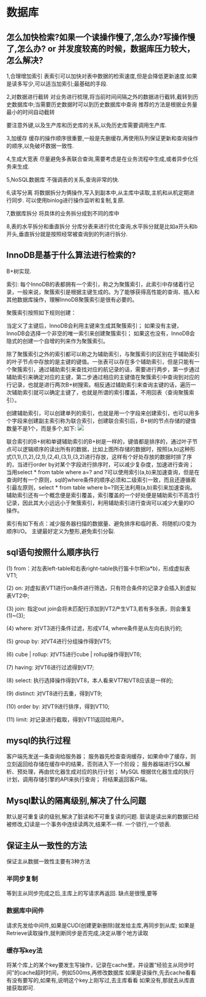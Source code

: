 # 数据库

## 怎么加快检索?如果一个读操作慢了,怎么办?写操作慢了,怎么办? or 并发度较高的时候，数据库压力较大，怎么解决?
1,合理增加索引
表索引可以加快对表中数据的检索速度,但是会降低更新速度.如果是读多写少,可以适当加索引;最基础的手段.

2,对数据进行截转
对业务进行梳理,将当前时间间隔之外的数据进行截转,截转到历史数据库中;当需要历史数据时可以到历史数据库中查询
推荐的方法是根据业务量最小的时间自动截转

要注意外键,以及生产库和历史库的关系,以免历史库需要调用生产库.

3,加缓存
缓存的操作顺序很重要,一般是先删缓存,再使用队列保证更新和查询操作的顺序,以免破坏数据一致性.

4,生成大宽表
尽量避免多表联合查询,需要考虑是在业务流程中生成,或者异步化任务来生成.

5,NoSQL数据库
不强调表的关系,查询非常的快.

6,读写分离
将数据拆分为俩操作,写入到副本中,从主库中读取,主机和从机定期进行同步.
可以使用binlog进行操作监听和复制,复原.

7,数据库拆分
将具体的业务拆分成到不同的库中

8,表的水平拆分和垂直拆分
分库分表来进行优化查询,水平拆分就是比如a开头和b开头,垂直拆分就是按照经常被查询到的列进行拆分.

## InnoDB是基于什么算法进行检索的?
B+树实现.

索引:
每个InnoDB的表都拥有一个索引，称之为聚簇索引，此索引中存储着行记录，一般来说，聚簇索引是根据主键生成的。为了能够获得高性能的查询、插入和其他数据库操作，理解InnoDB聚簇索引是很有必要的。

聚簇索引按照如下规则创建：

当定义了主键后，InnoDB会利用主键来生成其聚簇索引；
如果没有主键，InnoDB会选择一个非空的唯一索引来创建聚簇索引；
如果这也没有，InnoDB会隐式的创建一个自增的列来作为聚簇索引。


除了聚簇索引之外的索引都可以称之为辅助索引，与聚簇索引的区别在于辅助索引的叶子节点中存放的是主键的键值。一张表可以存在多个辅助索引，但是只能有一个聚簇索引，通过辅助索引来查找对应的航记录的话，需要进行两步，第一步通过辅助索引来确定对应的主键，第二步通过相应的主键值在聚簇索引中查询到对应的行记录，也就是进行两次B+树搜索。相反通过辅助索引来查询主键的话，遍历一次辅助索引就可以确定主键了，也就是所谓的索引覆盖，不用回表（查询聚簇索引）。

创建辅助索引，可以创建单列的索引，也就是用一个字段来创建索引，也可以用多个字段来创建副主索引称为联合索引，创建联合索引后，B+树的节点存储的键值数量不是1个，而是多个,如下:
![](https://pic4.zhimg.com/80/v2-5257a9af1e46594f78629e2dd472703b_1440w.jpg)

联合索引的B+树和单键辅助索引的B+树是一样的，键值都是排序的，通过叶子节点可以逻辑顺序的读出所有的数据，比如上图所存储的数据时，按照(a,b)这种形式(1,1),(1,2),(2,1),(2,4),(3,1),(3,2)进行存放，这样有个好处存放的数据时排了序的，当进行order by对某个字段进行排序时，可以减少复杂度，加速进行查询；
当用select * from table where a=? and ?可以使用索引(a,b)来加速查询，但是在查询时有一个原则，sql的where条件的顺序必须和二级索引一致，而且还遵循索引最左原则，select * from table where b=?则无法利用(a,b)索引来加速查询。
辅助索引还有一个概念便是索引覆盖，索引覆盖的一个好处便是辅助索引不高含行记录，因此其大小远远小于聚簇索引，利用辅助索引进行查询可以减少大量的IO操作。

索引有如下有点：减少服务器扫描的数据量、避免排序和临时表、将随机I/O变为顺序I/O。
主键最好定义为整形,避免索引分裂.
## sql语句按照什么顺序执行
(1) from：对左表left-table和右表right-table执行笛卡尔积(a*b)，形成虚拟表VT1;

(2) on: 对虚拟表VT1进行on条件进行筛选，只有符合条件的记录才会插入到虚拟表VT2中;

(3) join: 指定out join会将未匹配行添加到VT2产生VT3,若有多张表，则会重复(1)~(3);

(4) where: 对VT3进行条件过滤，形成VT4, where条件是从左向右执行的;

(5) group by: 对VT4进行分组操作得到VT5;

(6) cube | rollup: 对VT5进行cube | rollup操作得到VT6;

(7) having: 对VT6进行过滤得到VT7;

(8) select: 执行选择操作得到VT8，本人看来VT7和VT8应该是一样的;

(9) distinct: 对VT8进行去重，得到VT9;

(10) order by: 对VT9进行排序，得到VT10;

(11) limit: 对记录进行截取，得到VT11返回给用户。

## mysql的执行过程
客户端先发送一条查询给服务器；
服务器先检查查询缓存，如果命中了缓存，则立刻返回给存储在缓存中的结果，否则进入下一个阶段；
服务器端进行SQL解析、预处理，再由优化器生成对应的执行计划；
MySQL 根据优化器生成的执行计划，调用存储引擎的API来执行查询；
将结果返回客户端。

## Mysql默认的隔离级别,解决了什么问题
默认是可重复读的级别,解决了脏读和不可重复读的问题.
脏读是读出来的数据已经被修改,幻读是一个事务中连续读两次,结果不一样.
一个锁行,一个锁表.

## 保证主从一致性的方法
保证主从数据一致性主要有3种方法
### 半同步复制
等到主从同步完成之后,主库上的写请求再返回.
缺点是很慢,要等

### 数据库中间件
请求先发给中间件,如果是CUD(创建更新删除)就发给主库,再同步到从库;
如果是Retrieve读取操作,就判断同步是否完成,决定从哪个地方读取

### 缓存写key法
将某个库上的某个key要发生写操作，记录在cache里，并设置“经验主从同步时间”的cache超时时间，例如500ms,再修改数据库
如果是读操作,先去cache看看有没有要写的,如果有,说明这个key上刚写过,去主库看看
如果没有,那就去从库直接获取即可.

